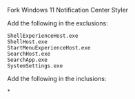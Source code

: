 Fork Windows 11 Notification Center Styler

Add the following in the exclusions:

```
ShellExperienceHost.exe
ShellHost.exe
StartMenuExperienceHost.exe
SearchHost.exe
SearchApp.exe
SystemSettings.exe
```

Add the following in the inclusions:

```
*
```